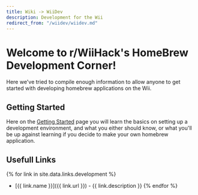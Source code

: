 ```yaml
---
title: Wiki -> WiiDev
description: Development for the Wii
redirect_from: "/wiidev/wiidev.md"
---
```


# Welcome to r/WiiHack's HomeBrew Development Corner!

Here we've tried to compile enough information to allow anyone to get started with developing homebrew applications on the Wii.

## Getting Started

Here on the [Getting Started](./setup.md) page you will learn the basics on setting up a development environment, and what you either should know, or what you'll be up against learning if you decide to make your own homebrew application.

## Usefull Links

{% for link in site.data.links.development %}
  * [{{ link.name }}]({{ link.url }}) - {{ link.description }}
{% endfor %}
